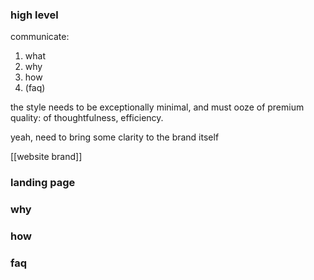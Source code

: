 ### high level

communicate:
1. what
2. why
3. how
4. (faq)

the style needs to be exceptionally minimal, and must ooze of premium quality: of thoughtfulness, efficiency.

yeah, need to bring some clarity to the brand itself

[[website brand]]

### landing page

### why

### how

### faq